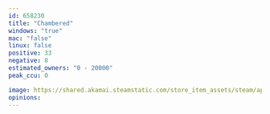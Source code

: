 ```yaml
---
id: 658230
title: "Chambered"
windows: "true"
mac: "false"
linux: false
positive: 33
negative: 8
estimated_owners: "0 - 20000"
peak_ccu: 0

image: https://shared.akamai.steamstatic.com/store_item_assets/steam/apps/658230/header.jpg?t=1568775504
opinions:
---
```

